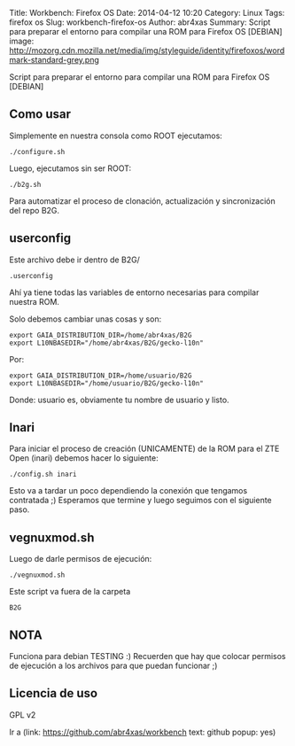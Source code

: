 Title: Workbench: Firefox OS
Date: 2014-04-12 10:20
Category: Linux
Tags: firefox os
Slug: workbench-firefox-os
Author: abr4xas
Summary: Script para preparar el entorno para compilar una ROM para Firefox OS [DEBIAN]
image: http://mozorg.cdn.mozilla.net/media/img/styleguide/identity/firefoxos/wordmark-standard-grey.png

Script para preparar el entorno para compilar una ROM para Firefox OS [DEBIAN]


## Como usar

Simplemente en nuestra consola como ROOT ejecutamos:

```
./configure.sh
```

Luego, ejecutamos sin ser ROOT:

```
./b2g.sh
```
Para automatizar el proceso de clonación, actualización y sincronización del repo B2G.

## userconfig

Este archivo debe ir dentro de B2G/ 

```
.userconfig
```

Ahí ya tiene todas las variables de entorno necesarias para compilar nuestra ROM.

Solo debemos cambiar unas cosas y son:

```
export GAIA_DISTRIBUTION_DIR=/home/abr4xas/B2G
export L10NBASEDIR="/home/abr4xas/B2G/gecko-l10n"
```
Por:

```
export GAIA_DISTRIBUTION_DIR=/home/usuario/B2G
export L10NBASEDIR="/home/usuario/B2G/gecko-l10n"
```
Donde: usuario es, obviamente tu nombre de usuario y listo.

## Inari

Para iniciar el proceso de creación (UNICAMENTE) de la ROM para el ZTE Open (inari) debemos hacer lo siguiente:

```
./config.sh inari
```
Esto va a tardar un poco dependiendo la conexión que tengamos contratada ;)
Esperamos que termine y luego seguimos con el siguiente paso.

## vegnuxmod.sh

Luego de darle permisos de ejecución:

```
./vegnuxmod.sh
```

Este script va fuera de la carpeta 
``` 
B2G 
```

## NOTA

Funciona para debian TESTING :)
Recuerden que hay que colocar permisos de ejecución a los archivos para que puedan funcionar ;)

## Licencia de uso

GPL v2

Ir a (link: https://github.com/abr4xas/workbench text: github popup: yes)
